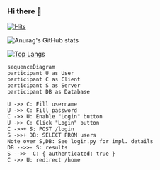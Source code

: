 ### Hi there 👋
[![Hits](https://hits.seeyoufarm.com/api/count/incr/badge.svg?url=https%3A%2F%2Fgithub.com%2Fchisquare88%2Fhit-counter&count_bg=%2379C83D&title_bg=%23555555&icon=&icon_color=%23E7E7E7&title=%EB%B0%A9%EB%AC%B8%EC%9E%90%EC%88%98&edge_flat=false)](https://hits.seeyoufarm.com)


![Anurag's GitHub stats](https://github-readme-stats.vercel.app/api?username=chisquare88&count_private=true&show_icons=true&theme=dark)

[![Top Langs](https://github-readme-stats.vercel.app/api/top-langs/?username=chisquare88&theme=dark)](https://github.com/dokdogalmaegi/github-readme-stats)

<!--
**chisquare88/chisquare88** is a ✨ _special_ ✨ repository because its `README.md` (this file) appears on your GitHub profile.

Here are some ideas to get you started:

- 🔭 I’m currently working on ...
- 🌱 I’m currently learning ...
- 👯 I’m looking to collaborate on ...
- 🤔 I’m looking for help with ...
- 💬 Ask me about ...
- 📫 How to reach me: ...
- 😄 Pronouns: ...
- ⚡ Fun fact: ...
-->

```mermaid
sequenceDiagram
participant U as User
participant C as Client
participant S as Server
participant DB as Database

U ->> C: Fill username
U ->> C: Fill password
C ->> U: Enable "Login" button
U ->> C: Click "Login" button
C ->>+ S: POST /login
S ->>+ DB: SELECT FROM users
Note over S,DB: See login.py for impl. details
DB -->>- S: results
S -->>- C: { authenticated: true }
C ->> U: redirect /home
```
